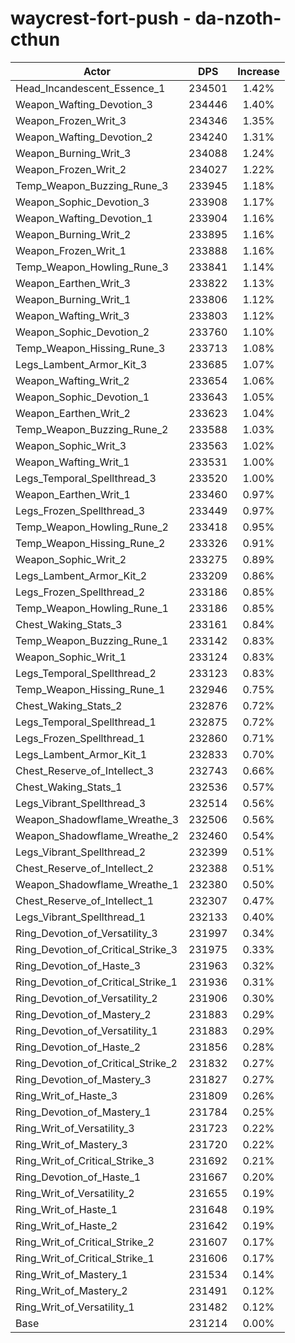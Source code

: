 # waycrest-fort-push - da-nzoth-cthun
| Actor | DPS | Increase |
|---|:---:|:---:|
|Head_Incandescent_Essence_1|234501|1.42%|
|Weapon_Wafting_Devotion_3|234446|1.40%|
|Weapon_Frozen_Writ_3|234346|1.35%|
|Weapon_Wafting_Devotion_2|234240|1.31%|
|Weapon_Burning_Writ_3|234088|1.24%|
|Weapon_Frozen_Writ_2|234027|1.22%|
|Temp_Weapon_Buzzing_Rune_3|233945|1.18%|
|Weapon_Sophic_Devotion_3|233908|1.17%|
|Weapon_Wafting_Devotion_1|233904|1.16%|
|Weapon_Burning_Writ_2|233895|1.16%|
|Weapon_Frozen_Writ_1|233888|1.16%|
|Temp_Weapon_Howling_Rune_3|233841|1.14%|
|Weapon_Earthen_Writ_3|233822|1.13%|
|Weapon_Burning_Writ_1|233806|1.12%|
|Weapon_Wafting_Writ_3|233803|1.12%|
|Weapon_Sophic_Devotion_2|233760|1.10%|
|Temp_Weapon_Hissing_Rune_3|233713|1.08%|
|Legs_Lambent_Armor_Kit_3|233685|1.07%|
|Weapon_Wafting_Writ_2|233654|1.06%|
|Weapon_Sophic_Devotion_1|233643|1.05%|
|Weapon_Earthen_Writ_2|233623|1.04%|
|Temp_Weapon_Buzzing_Rune_2|233588|1.03%|
|Weapon_Sophic_Writ_3|233563|1.02%|
|Weapon_Wafting_Writ_1|233531|1.00%|
|Legs_Temporal_Spellthread_3|233520|1.00%|
|Weapon_Earthen_Writ_1|233460|0.97%|
|Legs_Frozen_Spellthread_3|233449|0.97%|
|Temp_Weapon_Howling_Rune_2|233418|0.95%|
|Temp_Weapon_Hissing_Rune_2|233326|0.91%|
|Weapon_Sophic_Writ_2|233275|0.89%|
|Legs_Lambent_Armor_Kit_2|233209|0.86%|
|Legs_Frozen_Spellthread_2|233186|0.85%|
|Temp_Weapon_Howling_Rune_1|233186|0.85%|
|Chest_Waking_Stats_3|233161|0.84%|
|Temp_Weapon_Buzzing_Rune_1|233142|0.83%|
|Weapon_Sophic_Writ_1|233124|0.83%|
|Legs_Temporal_Spellthread_2|233123|0.83%|
|Temp_Weapon_Hissing_Rune_1|232946|0.75%|
|Chest_Waking_Stats_2|232876|0.72%|
|Legs_Temporal_Spellthread_1|232875|0.72%|
|Legs_Frozen_Spellthread_1|232860|0.71%|
|Legs_Lambent_Armor_Kit_1|232833|0.70%|
|Chest_Reserve_of_Intellect_3|232743|0.66%|
|Chest_Waking_Stats_1|232536|0.57%|
|Legs_Vibrant_Spellthread_3|232514|0.56%|
|Weapon_Shadowflame_Wreathe_3|232506|0.56%|
|Weapon_Shadowflame_Wreathe_2|232460|0.54%|
|Legs_Vibrant_Spellthread_2|232399|0.51%|
|Chest_Reserve_of_Intellect_2|232388|0.51%|
|Weapon_Shadowflame_Wreathe_1|232380|0.50%|
|Chest_Reserve_of_Intellect_1|232307|0.47%|
|Legs_Vibrant_Spellthread_1|232133|0.40%|
|Ring_Devotion_of_Versatility_3|231997|0.34%|
|Ring_Devotion_of_Critical_Strike_3|231975|0.33%|
|Ring_Devotion_of_Haste_3|231963|0.32%|
|Ring_Devotion_of_Critical_Strike_1|231936|0.31%|
|Ring_Devotion_of_Versatility_2|231906|0.30%|
|Ring_Devotion_of_Mastery_2|231883|0.29%|
|Ring_Devotion_of_Versatility_1|231883|0.29%|
|Ring_Devotion_of_Haste_2|231856|0.28%|
|Ring_Devotion_of_Critical_Strike_2|231832|0.27%|
|Ring_Devotion_of_Mastery_3|231827|0.27%|
|Ring_Writ_of_Haste_3|231809|0.26%|
|Ring_Devotion_of_Mastery_1|231784|0.25%|
|Ring_Writ_of_Versatility_3|231723|0.22%|
|Ring_Writ_of_Mastery_3|231720|0.22%|
|Ring_Writ_of_Critical_Strike_3|231692|0.21%|
|Ring_Devotion_of_Haste_1|231667|0.20%|
|Ring_Writ_of_Versatility_2|231655|0.19%|
|Ring_Writ_of_Haste_1|231648|0.19%|
|Ring_Writ_of_Haste_2|231642|0.19%|
|Ring_Writ_of_Critical_Strike_2|231607|0.17%|
|Ring_Writ_of_Critical_Strike_1|231606|0.17%|
|Ring_Writ_of_Mastery_1|231534|0.14%|
|Ring_Writ_of_Mastery_2|231491|0.12%|
|Ring_Writ_of_Versatility_1|231482|0.12%|
|Base|231214|0.00%|
